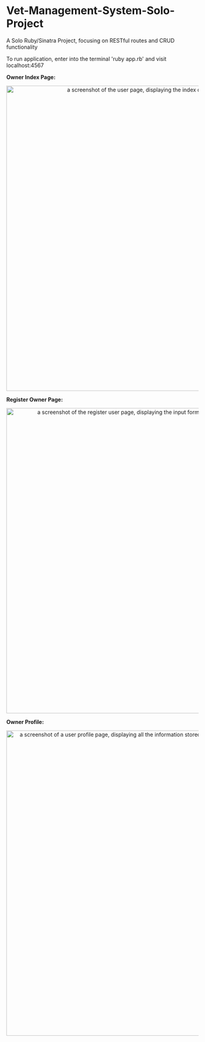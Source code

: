 # Vet-Management-System-Solo-Project
A Solo Ruby/Sinatra Project, focusing on RESTful routes and CRUD functionality

To run application, enter into the terminal 'ruby app.rb' and visit localhost:4567

<b>Owner Index Page:</b>

<p align="center">
  <img src="https://i.imgur.com/M8Imu7n.png" width="800" title="Owner Page" alt="a screenshot of the user page, displaying the index of all registered owners">
</p>

<b>Register Owner Page:</b>

<p align="center">
  <img src="https://i.imgur.com/sQii2Iq.png" width="800" title="Owner Page" alt="a screenshot of the register user page, displaying the input form to add the details for a new owner">
</p>


<b>Owner Profile:</b>

<p align="center">
  <img src="https://i.imgur.com/gp4cTS0.png" width="800" title="Owner Page" alt="a screenshot of a user profile page, displaying all the information stored about that owner within a table structure">
</p>

